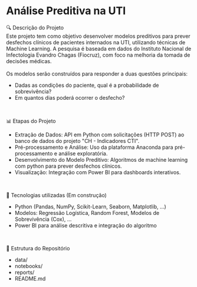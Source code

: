 # Análise Preditiva na UTI

🔍 Descrição do Projeto<br/>
Este projeto tem como objetivo desenvolver modelos preditivos para prever desfechos clínicos de pacientes internados na UTI, utilizando técnicas de Machine Learning. A pesquisa é baseada em dados do Instituto Nacional de Infectologia Evandro Chagas (Fiocruz), com foco na melhoria da tomada de decisões médicas.<br/>
<br/>
Os modelos serão construídos para responder a duas questões principais:<br/>
* Dadas as condições do paciente, qual é a probabilidade de sobrevivência?<br/>
* Em quantos dias poderá ocorrer o desfecho?<br/>
<br/>

📊 Etapas do Projeto<br/>
* Extração de Dados: API em Python com solicitações (HTTP POST) ao banco de dados do projeto "CH - Indicadores CTI".<br/>
* Pré-processamento e Análise: Uso da plataforma Anaconda para pré-processamento e análise exploratória.<br/>
* Desenvolvimento do Modelo Preditivo: Algoritmos de machine learning com python para prever desfechos clínicos.<br/>
* Visualização: Integração com Power BI para dashboards interativos.<br/>
<br/>

🚀 Tecnologias utilizadas (Em construção)
* Python (Pandas, NumPy, Scikit-Learn, Seaborn, Matplotlib, ...)
* Modelos: Regressão Logística, Random Forest, Modelos de Sobrevivência (Cox), ...
* Power BI para análise descritiva e integração do algoritmo
<br/>

📂 Estrutura do Repositório
* data/
* notebooks/
* reports/
* README.md 
